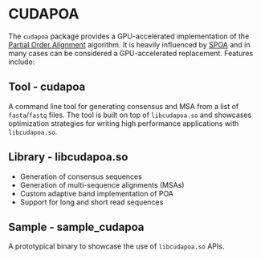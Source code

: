 # CUDAPOA

The `cudapoa` package provides a GPU-accelerated implementation of the [Partial Order Alignment](https://simpsonlab.github.io/2015/05/01/understanding-poa/)
algorithm. It is heavily influenced by [SPOA](https://github.com/rvaser/spoa) and in many cases can be considered a GPU-accelerated replacement. Features include:

## Tool - cudapoa

A command line tool for generating consensus and MSA from a list of `fasta`/`fastq` files. The tool
is built on top of `libcudapoa.so` and showcases optimization strategies for writing high performance
applications with `libcudapoa.so`.

## Library - libcudapoa.so

* Generation of consensus sequences
* Generation of multi-sequence alignments (MSAs)
* Custom adaptive band implementation of POA
* Support for long and short read sequences

## Sample - sample_cudapoa

A prototypical binary to showcase the use of `libcudapoa.so` APIs.

